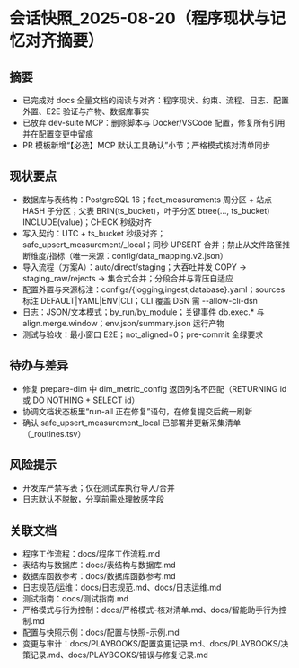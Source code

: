 # 会话快照_2025-08-20（程序现状与记忆对齐摘要）

## 摘要
- 已完成对 docs 全量文档的阅读与对齐：程序现状、约束、流程、日志、配置外置、E2E 验证与产物、数据库事实
- 已放弃 dev-suite MCP：删除脚本与 Docker/VSCode 配置，修复所有引用并在配置变更中留痕
- PR 模板新增“【必选】MCP 默认工具确认”小节；严格模式核对清单同步

## 现状要点
- 数据库与表结构：PostgreSQL 16；fact_measurements 周分区 + 站点 HASH 子分区；父表 BRIN(ts_bucket)，叶子分区 btree(..., ts_bucket) INCLUDE(value)；CHECK 秒级对齐
- 写入契约：UTC + ts_bucket 秒级对齐；safe_upsert_measurement/_local；同秒 UPSERT 合并；禁止从文件路径推断维度/指标（唯一来源：config/data_mapping.v2.json）
- 导入流程（方案A）：auto/direct/staging；大吞吐并发 COPY → staging_raw/rejects → 集合式合并；分段合并与背压自适应
- 配置外置与来源标注：configs/{logging,ingest,database}.yaml；sources 标注 DEFAULT|YAML|ENV|CLI；CLI 覆盖 DSN 需 --allow-cli-dsn
- 日志：JSON/文本模式；by_run/by_module；关键事件 db.exec.* 与 align.merge.window；env.json/summary.json 运行产物
- 测试与验收：最小窗口 E2E；not_aligned=0；pre-commit 全绿要求

## 待办与差异
- 修复 prepare-dim 中 dim_metric_config 返回列名不匹配（RETURNING id 或 DO NOTHING + SELECT id）
- 协调文档状态板里“run-all 正在修复”语句，在修复提交后统一刷新
- 确认 safe_upsert_measurement_local 已部署并更新采集清单（_routines.tsv）

## 风险提示
- 开发库严禁写表；仅在测试库执行导入/合并
- 日志默认不脱敏，分享前需处理敏感字段

## 关联文档
- 程序工作流程：docs/程序工作流程.md
- 表结构与数据库：docs/表结构与数据库.md
- 数据库函数参考：docs/数据库函数参考.md
- 日志规范/运维：docs/日志规范.md、docs/日志运维.md
- 测试指南：docs/测试指南.md
- 严格模式与行为控制：docs/严格模式-核对清单.md、docs/智能助手行为控制.md
- 配置与快照示例：docs/配置与快照-示例.md
- 变更与审计：docs/PLAYBOOKS/配置变更记录.md、docs/PLAYBOOKS/决策记录.md、docs/PLAYBOOKS/错误与修复记录.md


